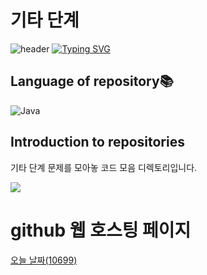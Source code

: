 # 기타 단계
![header](https://capsule-render.vercel.app/api?type=egg&color=gradient&height=300&section=header&text=welcome%2&fontSize=50&desc=기타%20단계%20%20문제)
[![Typing SVG](https://readme-typing-svg.demolab.com?font=Fira+Code&pause=1000&color=93BDF7&background=203AFF00&random=false&width=435&lines=My+name+is+kimganghyeon)](https://git.io/typing-svg)

## Language of repository📚
![Java](https://img.shields.io/badge/Java-007396?style=flat-square&logo=java&logoColor=white)

## Introduction to repositories 
기타 단계 문제를 모아놓 코드 모음 디렉토리입니다.

 <a href="https://www.acmicpc.net/problem/10699">
      <img src ="https://github.com/do04200611/Baekjoon/assets/74278578/a5d4ce51-3e8d-4f5f-b2d6-7a4c84d47e46">
  </a> <br>

# github 웹 호스팅 페이지

<a href="https://do04200611.github.io/Baekjoon/%EA%B8%B0%ED%83%80%20%EB%8B%A8%EA%B3%84/%EC%98%A4%EB%8A%98%20%EB%82%A0%EC%A7%9C(10699)/index.html">오늘 날짜(10699)</a><br>
